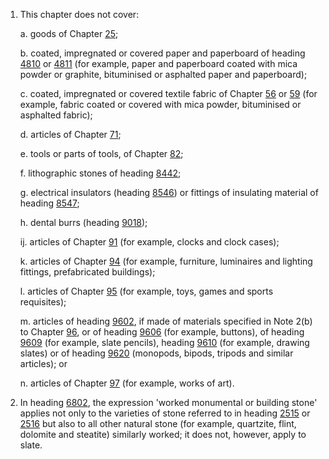 1. This chapter does not cover:

    a. goods of Chapter [25](/chapters/25);

    b. coated, impregnated or covered paper and paperboard of heading [4810](/headings/4810) or [4811](/headings/4811) (for example, paper and paperboard coated with mica powder or graphite, bituminised or asphalted paper and paperboard);

    c. coated, impregnated or covered textile fabric of Chapter [56](/chapters/56) or [59](/chapters/59) (for example, fabric coated or covered with mica powder, bituminised or asphalted fabric);

    d. articles of Chapter [71](/chapters/71);

    e. tools or parts of tools, of Chapter [82](/chapters/82);

    f. lithographic stones of heading [8442](/headings/8442);

    g. electrical insulators (heading [8546](/headings/8546)) or fittings of insulating material of heading [8547](/headings/8547);

    h. dental burrs (heading [9018](/headings/9018));

    ij. articles of Chapter [91](/chapters/91) (for example, clocks and clock cases);

    k. articles of Chapter [94](/chapters/94) (for example, furniture, luminaires and lighting fittings, prefabricated buildings);

    l. articles of Chapter [95](/chapters/95) (for example, toys, games and sports requisites);

    m. articles of heading [9602](/headings/9602), if made of materials specified in Note 2(b) to Chapter [96](/chapters/96), or of heading [9606](/headings/9606) (for example, buttons), of heading [9609](/headings/9609) (for example, slate pencils), heading [9610](/headings/9610) (for example, drawing slates) or of heading [9620](/headings/9620) (monopods, bipods, tripods and similar articles); or

    n. articles of Chapter [97](/chapters/97) (for example, works of art).

2. In heading [6802](/headings/6802), the expression 'worked monumental or building stone' applies not only to the varieties of stone referred to in heading [2515](/headings/2515) or [2516](/headings/2516) but also to all other natural stone (for example, quartzite, flint, dolomite and steatite) similarly worked; it does not, however, apply to slate.

